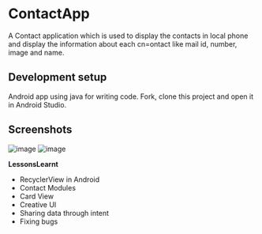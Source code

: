 # ContactApp
A Contact application which is used to display the contacts in local phone and display the information about each cn=ontact like mail id, number, image and name.


## Development setup
Android app using java for writing code. Fork, clone this project and open it in Android Studio.  

## Screenshots
![image](https://user-images.githubusercontent.com/37215508/56849031-e55b4a00-690c-11e9-94e1-a3161ef90c70.png)   ![image](https://user-images.githubusercontent.com/37215508/56849071-8ba74f80-690d-11e9-9311-4856a33816a1.png)

**LessonsLearnt**
* RecyclerView in Android
* Contact Modules
* Card View
* Creative UI
* Sharing data through intent
* Fixing bugs
